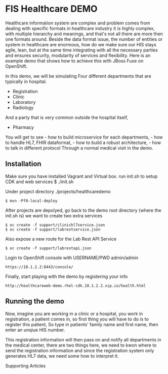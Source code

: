 FIS Healthcare DEMO
======================================

Healthcare information system are complex and problem comes from dealing with specific formats in healthcare industry it is highly complex, with multiple hierarchy and meanings,
and that's not all there are more then one formats around. 
Beside the data format issue, the number of entities or system in healthcare are enormous, how do we make sure our HIS stays agile, lean, but at the same time integrating with all the necessary parties 
and ensures security, modularity of services and flexibility. 
Here is an example demo that shows how to achieve this with JBoss Fuse on OpenShift. 

In this demo, we will be simulating Four different departments that are typically in hospital. 

- Registration
- Clinic
- Laboratory
- Radiology 

And a party that is very common outside the hospital itself, 

- Pharmacy

You will get to see 
	- how to build microservice for each departments, 
	- how to handle HL7, FHIR dataformat, 
	- how to build a robust architecture,
	- how to talk in different protocol 
Through a normal medical visit in the demo.  



Installation
----------------------------------
Make sure you have installed Vagrant and Virtual box. run init.sh to setup CDK and web services
    $ ./init.sh

Under project directory ./projects/healthcaredemo
                                                                      
    $ mvn -Pf8-local-deploy


After projects are depolyed, go back to the demo root directory (where the init.sh is) we want to create two extra services

    $ oc create -f support/clinichl7service.json                      
    $ oc create -f support/labrestservice.json

Also expose a new route for the Lab Rest API Service                 

    $ oc create -f support/labrestapi.json                            

Login to OpenShift console with USERNAME/PWD admin/admin             

    https://10.1.2.2:8443/console/                                    


Finally, start playing with the demo by registering your info        

    http://healthcareweb-demo.rhel-cdk.10.1.2.2.xip.io/health.html
    
 
Running the demo
----------------------------------
Now, imagine you are working in a clinic or a hospital, you work in registration, a patient comes in, so first thing you will have to do is to register this patient, 
So type in patients' family name and first name, then enter an unqiue HIS number. 

This registration information will then pass on and notify all departments in the medical center, there are two things here, 
we need to kwon where to send the registration information and since the registration system only generates HL7 data, we need some how to interpret it.  

Supporting Articles

